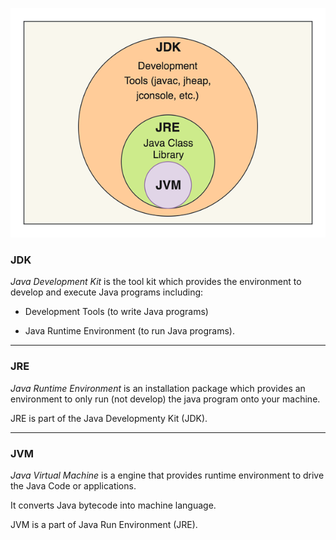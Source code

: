 ![jdk_jre_jvm_image](./jdk_jre_jvm.png)

### JDK

*Java Development Kit* is the tool kit which provides the environment to develop and execute Java programs including:

  - Development Tools (to write Java programs)

  - Java Runtime Environment (to run Java programs).

***

### JRE

*Java Runtime Environment* is an installation package which provides an environment to only run (not develop) the java program onto your machine. 

JRE is part of the Java Developmenty Kit (JDK).

***

### JVM
*Java Virtual Machine* is a engine that provides runtime environment to drive the Java Code or applications. 

It converts Java bytecode into machine language. 

JVM is a part of Java Run Environment (JRE). 
